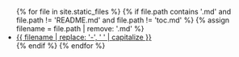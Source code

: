 <ul>
  {% for file in site.static_files %}
    {% if file.path contains '.md' and file.path != 'README.md' and file.path != 'toc.md' %}
      {% assign filename = file.path | remove: '.md' %}
      <li><a href="/{{ filename | replace: ' ', '-' | downcase }}/">{{ filename | replace: '-', ' ' | capitalize }}</a></li>
    {% endif %}
  {% endfor %}
</ul>
